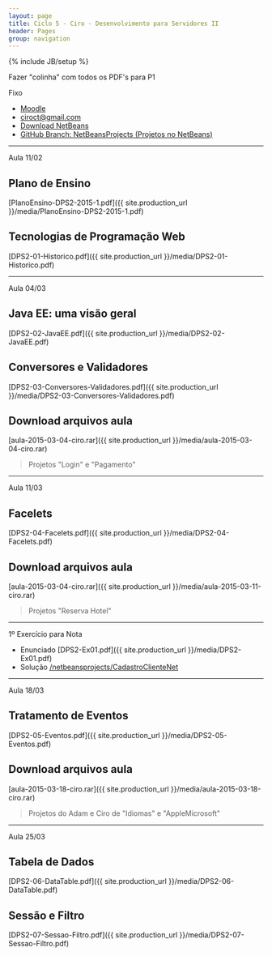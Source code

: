 ```yaml
---
layout: page
title: Ciclo 5 - Ciro - Desenvolvimento para Servidores II
header: Pages
group: navigation
---
```

{% include JB/setup %}

<div class="alert alert-danger">Fazer "colinha" com todos os PDF's para P1</div>

<span class="label label-warning text-uppercase"><span class="glyphicon glyphicon glyphicon-star"></span> Fixo</span>

- [Moodle](http://fatecrl.edu.br/moodle/course/view.php?id=395)
- [ciroct@gmail.com](ciroct@gmail.com)
- [Download NetBeans](https://netbeans.org/)
- [GitHub Branch: NetBeansProjects (Projetos no NetBeans)](https://github.com/adammacias/fatec-si/tree/netbeansprojects)

***

<span class="label label-primary text-uppercase"><span class="glyphicon glyphicon glyphicon-star"></span> Aula 11/02</span>

## Plano de Ensino
[PlanoEnsino-DPS2-2015-1.pdf]({{ site.production_url }}/media/PlanoEnsino-DPS2-2015-1.pdf)

## Tecnologias de Programação Web
[DPS2-01-Historico.pdf]({{ site.production_url }}/media/DPS2-01-Historico.pdf) 

***

<span class="label label-primary text-uppercase"><span class="glyphicon glyphicon glyphicon-star"></span> Aula 04/03</span>

## Java EE: uma visão geral
[DPS2-02-JavaEE.pdf]({{ site.production_url }}/media/DPS2-02-JavaEE.pdf)

## Conversores e Validadores
[DPS2-03-Conversores-Validadores.pdf]({{ site.production_url }}/media/DPS2-03-Conversores-Validadores.pdf)


## Download arquivos aula
[aula-2015-03-04-ciro.rar]({{ site.production_url }}/media/aula-2015-03-04-ciro.rar) 

> Projetos "Login" e "Pagamento"

***

<span class="label label-primary text-uppercase"><span class="glyphicon glyphicon glyphicon-star"></span> Aula 11/03</span>

## Facelets
[DPS2-04-Facelets.pdf]({{ site.production_url }}/media/DPS2-04-Facelets.pdf)

## Download arquivos aula
[aula-2015-03-04-ciro.rar]({{ site.production_url }}/media/aula-2015-03-11-ciro.rar) 

> Projetos "Reserva Hotel" 

***

<span class="label label-success text-uppercase"><span class="glyphicon glyphicon glyphicon-star"></span> 1º Exercício para Nota</span>

- Enunciado [DPS2-Ex01.pdf]({{ site.production_url }}/media/DPS2-Ex01.pdf) 
- Solução [/netbeansprojects/CadastroClienteNet](https://github.com/adammacias/fatec-si/tree/netbeansprojects/CadastroClienteNet)


***

<span class="label label-primary text-uppercase"><span class="glyphicon glyphicon glyphicon-star"></span> Aula 18/03</span>

## Tratamento de Eventos
[DPS2-05-Eventos.pdf]({{ site.production_url }}/media/DPS2-05-Eventos.pdf)

## Download arquivos aula
[aula-2015-03-18-ciro.rar]({{ site.production_url }}/media/aula-2015-03-18-ciro.rar) 

> Projetos do Adam e Ciro de "Idiomas" e "AppleMicrosoft"

***

<span class="label label-primary text-uppercase"><span class="glyphicon glyphicon glyphicon-star"></span> Aula 25/03</span>

## Tabela de Dados
[DPS2-06-DataTable.pdf]({{ site.production_url }}/media/DPS2-06-DataTable.pdf)

## Sessão e Filtro
[DPS2-07-Sessao-Filtro.pdf]({{ site.production_url }}/media/DPS2-07-Sessao-Filtro.pdf)



